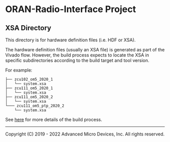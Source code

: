 # ORAN-Radio-Interface Project

## XSA Directory

This directory is for hardware definition files (i.e. HDF or XSA).

The hardware definition files (usually an XSA file) is generated as part of the Vivado flow. However, the build process expects to locate the XSA in specific subdirectories according to the build target and tool version.

For example:
~~~
├── zcu102_om5_2020_1
│   └── system.xsa
├── zcu111_om5_2020_1
│   └── system.xsa
├── zcu111_om5_2020_2
│   └── system.xsa
└─── zcu111_om5_ptp_2020_2
    └── system.xsa
~~~

See [here](../scripts/README.md) for more details of the build process.

---

Copyright (C) 2019 - 2022  Advanced Micro Devices, Inc.  All rights reserved.
